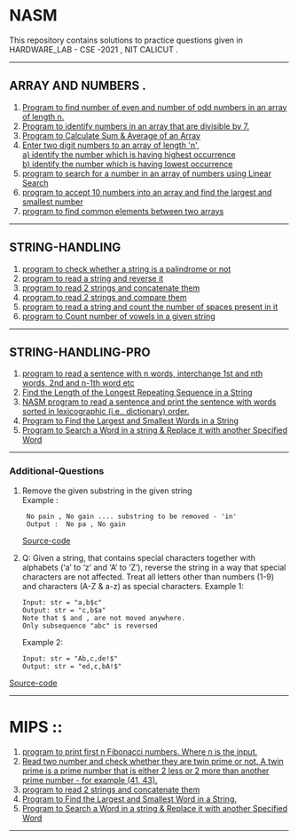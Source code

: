 # NASM

This repository contains solutions to practice questions given in HARDWARE_LAB - CSE -2021 , NIT CALICUT . 

 _____________________________________________________________________________________________________________________________________

## ARRAY AND NUMBERS . 

1. [Program to find number of even and number of odd numbers in an array of length n.](https://github.com/karthik-siru/NASM/blob/main/set3/fst.asm)
2. [Program to identify numbers in an array that are divisible by 7. ](https://github.com/karthik-siru/NASM/blob/main/set3/2.asm)
3. [Program to Calculate Sum & Average of an Array  ](https://github.com/karthik-siru/NASM/blob/main/set3/3.asm)
4. [Enter two digit numbers to an array of length 'n', <br>
    a) identify the number which is having highest occurrence <br>
    b) identify the number which is having lowest occurrence  ](https://github.com/karthik-siru/NASM/blob/main/set3/4.asm)
5. [program to search for a number in an array of numbers using Linear Search  ](https://github.com/karthik-siru/NASM/blob/main/set3/5.asm)
6. [program to accept 10 numbers into an array and find the largest and smallest number  ](https://github.com/karthik-siru/NASM/blob/main/set3/6.asm)
7. [program to find common elements between two arrays  ](https://github.com/karthik-siru/NASM/blob/main/set3/7.asm)

_______________________________________________________________________________________________________________________________________

## STRING-HANDLING 
                                              
1. [program to check whether a string is a palindrome or not  ](https://github.com/karthik-siru/NASM/blob/main/set4/1.asm)
2. [program to read a string and reverse it ](https://github.com/karthik-siru/NASM/blob/main/set4/2.asm)
3. [program to read 2 strings and concatenate them  ](https://github.com/karthik-siru/NASM/blob/main/set4/3.asm)
4. [program to read 2 strings and compare them  ](https://github.com/karthik-siru/NASM/blob/main/set4/4.asm)
5. [program to read a string and count the number of spaces present in it  ](https://github.com/karthik-siru/NASM/blob/main/set4/5.asm)
6. [program to Count number of vowels in a given string](https://github.com/karthik-siru/NASM/blob/main/set4/6.asm)

________________________________________________________________________________________________________________________________________

## STRING-HANDLING-PRO 
                                             
1. [program to read a sentence with n words, interchange 1st and nth words, 2nd and n-1th word etc](https://github.com/karthik-siru/NASM/blob/main/set5/1.asm)
2. [Find the Length of the Longest Repeating Sequence in a String](https://github.com/karthik-siru/NASM/blob/main/set5/2.asm)
3. [NASM program to read a sentence and print the sentence with words sorted in lexicographic (i.e., dictionary) order.](https://github.com/karthik-siru/NASM/blob/main/set5/3.asm)
4. [Program to Find the Largest and Smallest Words in a String](https://github.com/karthik-siru/NASM/blob/main/set5/4.asm)
5. [Program to Search a Word in a string & Replace it with another Specified Word](https://github.com/karthik-siru/NASM/blob/main/set5/5.asm)

__________________________________________________________________________________________________________________________________________

### Additional-Questions 
                                             
1.  Remove the given substring in the given string <br>
      Example :  
   
         No pain , No gain .... substring to be removed - 'in'
         Output :  No pa , No gain
     
      [Source-code](https://github.com/karthik-siru/NASM/blob/main/set5/mod2.asm)
    
2.  Q: Given a string, that contains special characters together with alphabets (‘a’ to ‘z’ and
       ‘A’ to ‘Z’), reverse the string in a way that special characters are not affected. Treat all
       letters other than numbers (1-9) and characters (A-Z & a-z) as special characters.
    Example 1:

        Input: str = "a,b$c"
        Output: str = "c,b$a"
        Note that $ and , are not moved anywhere.
        Only subsequence "abc" is reversed
    Example 2:

        Input: str = "Ab,c,de!$"
        Output: str = "ed,c,bA!$"
    
  [Source-code](https://github.com/karthik-siru/NASM/blob/main/t2.asm)
  
______________________________________________________________________________________________________________________________________
  
# MIPS ::
                                              
  1. [program to print first n Fibonacci numbers. Where n is the input.](https://github.com/karthik-siru/NASM/blob/main/MIPS/1.s)
  2. [Read two number and check whether they are twin prime or not. A twin prime is a prime number that is either 2 less or 2 more than another prime number - for example (41, 43).](https://github.com/karthik-siru/NASM/blob/main/MIPS/2.s)
  3. [program to read 2 strings and concatenate them](https://github.com/karthik-siru/NASM/blob/main/MIPS/3.s)
  4. [Program to Find the Largest and Smallest Word in a String.](https://github.com/karthik-siru/NASM/blob/main/MIPS/4.s)
  5. [Program to Search a Word in a string & Replace it with another Specified Word](https://github.com/karthik-siru/NASM/blob/main/MIPS/5.s)

____________________________________________________________________________________________________________________________________________
